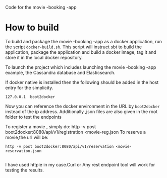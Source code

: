 Code for the movie -booking -app

# How to build
To build and package the movie -booking -app  as a docker application, run the script `docker-build.sh`. This script
will instruct sbt to build the application, package the application and build a docker image, tag it and store
it in the local docker repository.

To launch the project which includes launching the movie -booking -app example, the Cassandra database and Elasticsearch.

If docker native is installed then the following should be added in the host entry for the simplicity.

```
127.0.0.1  boot2docker
```

Now you can reference the docker environment in the URL by `boot2docker` instead of the ip address. 
Additionally ,json files are also given in the root folder to test the endpoints 

To register a movie , simply do:
http -v post boot2docker:8080/api/v1/registration <movie-reg.json
To reserve a movie,the url will be:

```
http -v post boot2docker:8080/api/v1/reservation <movie-reservation.json


```
I have used httpie in my case.Curl or Any rest endpoint tool will work for testing the results.